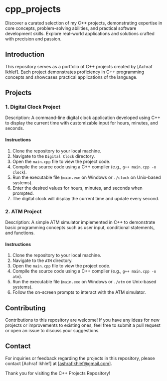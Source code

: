 # cpp_projects
Discover a curated selection of my C++ projects, demonstrating expertise in core concepts, problem-solving abilities, and practical software development skills. Explore real-world applications and solutions crafted with precision and passion.

## Introduction

This repository serves as a portfolio of C++ projects created by [Achraf Ikhlef]. Each project demonstrates proficiency in C++ programming concepts and showcases practical applications of the language.

## Projects

### 1. Digital Clock Project

Description: A command-line digital clock application developed using C++ to display the current time with customizable input for hours, minutes, and seconds.

#### Instructions

1. Clone the repository to your local machine.
2. Navigate to the `Digital Clock` directory.
3. Open the `main.cpp` file to view the project code.
4. Compile the source code using a C++ compiler (e.g., `g++ main.cpp -o clock`).
5. Run the executable file (`main.exe` on Windows or `./clock` on Unix-based systems).
6. Enter the desired values for hours, minutes, and seconds when prompted.
7. The digital clock will display the current time and update every second.

### 2. ATM Project

Description: A simple ATM simulator implemented in C++ to demonstrate basic programming concepts such as user input, conditional statements, and functions.

#### Instructions

1. Clone the repository to your local machine.
2. Navigate to the `ATM` directory.
3. Open the `main.cpp` file to view the project code.
4. Compile the source code using a C++ compiler (e.g., `g++ main.cpp -o atm`).
5. Run the executable file (`main.exe` on Windows or `./atm` on Unix-based systems).
6. Follow the on-screen prompts to interact with the ATM simulator.

## Contributing

Contributions to this repository are welcome! If you have any ideas for new projects or improvements to existing ones, feel free to submit a pull request or open an issue to discuss your suggestions.

## Contact

For inquiries or feedback regarding the projects in this repository, please contact [Achraf Ikhlef] at [ashrafikhlef@gmail.com].

Thank you for visiting the C++ Projects Repository!
